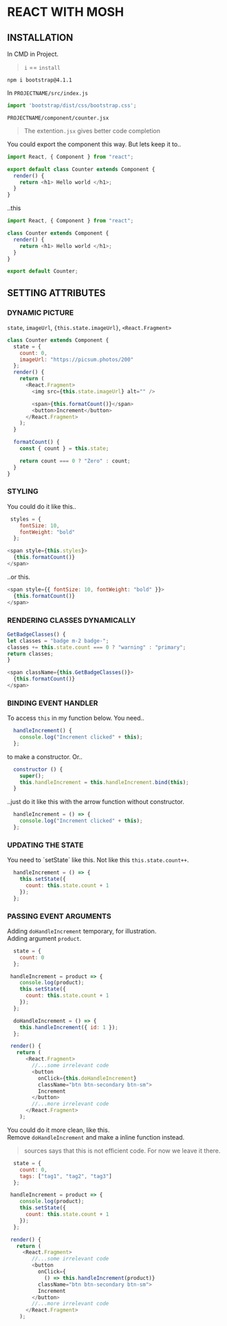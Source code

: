 # REACT WITH MOSH

## INSTALLATION

In CMD in Project.

> `i` == `install`

```
npm i bootstrap@4.1.1
```

In `PROJECTNAME/src/index.js`

```JavaScript
import 'bootstrap/dist/css/bootstrap.css';
```

`PROJECTNAME/component/counter.jsx`

> The extention`.jsx` gives better code completion

You could export the component this way. But lets keep it to..

```JavaScript
import React, { Component } from "react";

export default class Counter extends Component {
  render() {
    return <h1> Hello world </h1>;
  }
}
```

..this

```JavaScript
import React, { Component } from "react";

class Counter extends Component {
  render() {
    return <h1> Hello world </h1>;
  }
}

export default Counter;
```

## SETTING ATTRIBUTES

### DYNAMIC PICTURE

`state`, `imageUrl`, `{this.state.imageUrl}`, `<React.Fragment>`

```JavaScript
class Counter extends Component {
  state = {
    count: 0,
    imageUrl: "https://picsum.photos/200"
  };
  render() {
    return (
      <React.Fragment>
        <img src={this.state.imageUrl} alt="" />

        <span>{this.formatCount()}</span>
        <button>Increment</button>
      </React.Fragment>
    );
  }

  formatCount() {
    const { count } = this.state;

    return count === 0 ? "Zero" : count;
  }
}
```

### STYLING

You could do it like this..

```JavaScript
 styles = {
    fontSize: 10,
    fontWeight: "bold"
  };
```

```JavaScript
<span style={this.styles}>
  {this.formatCount()}
</span>
```

..or this.

```JavaScript
<span style={{ fontSize: 10, fontWeight: "bold" }}>
  {this.formatCount()}
</span>
```

### RENDERING CLASSES DYNAMICALLY

```JavaScript
GetBadgeClasses() {
let classes = "badge m-2 badge-";
classes += this.state.count === 0 ? "warning" : "primary";
return classes;
}
```

```JavaScript
<span className={this.GetBadgeClasses()}>
  {this.formatCount()}
</span>
```

### BINDING EVENT HANDLER

To access `this` in my function below. You need..

```JavaScript
  handleIncrement() {
    console.log("Increment clicked" + this);
  };
```

to make a constructor. Or..

```JavaScript
  constructor () {
    super();
    this.handleIncrement = this.handleIncrement.bind(this);
  }
```

..just do it like this with the arrow function without constructor.

```JavaScript
  handleIncrement = () => {
    console.log("Increment clicked" + this);
  };
```

### UPDATING THE STATE

You need to ´setState´ like this. Not like this `this.state.count++`.

```JavaScript
  handleIncrement = () => {
    this.setState({
      count: this.state.count + 1
    });
  };
```

### PASSING EVENT ARGUMENTS

Adding `doHandleIncrement` temporary, for illustration.  
Adding argument `product`.

```JavaScript
  state = {
    count: 0
  };

 handleIncrement = product => {
    console.log(product);
    this.setState({
      count: this.state.count + 1
    });
  };

  doHandleIncrement = () => {
    this.handleIncrement({ id: 1 });
  };

 render() {
   return (
      <React.Fragment>
        //...some irrelevant code
        <button
          onClick={this.doHandleIncrement}
          className="btn btn-secondary btn-sm">
          Increment
        </button>
        //...more irrelevant code
      </React.Fragment>
    );
```

You could do it more clean, like this.  
Remove `doHandleIncrement` and make a inline function instead.

> sources says that this is not efficient code. For now we leave it there.

```JavaScript
  state = {
    count: 0,
    tags: ["tag1", "tag2", "tag3"]
  };

 handleIncrement = product => {
    console.log(product);
    this.setState({
      count: this.state.count + 1
    });
  };

 render() {
   return (
     <React.Fragment>
        //...some irrelevant code
        <button
          onClick={
            () => this.handleIncrement(product)}
          className="btn btn-secondary btn-sm">
          Increment
        </button>
        //...more irrelevant code
      </React.Fragment>
    );
```
